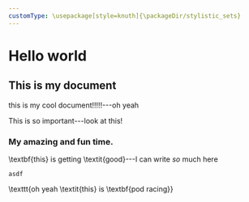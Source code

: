 ```yaml
---
customType: \usepackage[style=knuth]{\packageDir/stylistic_sets}
---
```



# Hello world

## This is my document
this is my cool document!!!!!---oh yeah

This is so important---look at this!

### My amazing and fun time.
\textbf{this} is getting \textit{good}---I can write *so* much here

`asdf`

\texttt{oh yeah \textit{this} is \textbf{pod racing}}
